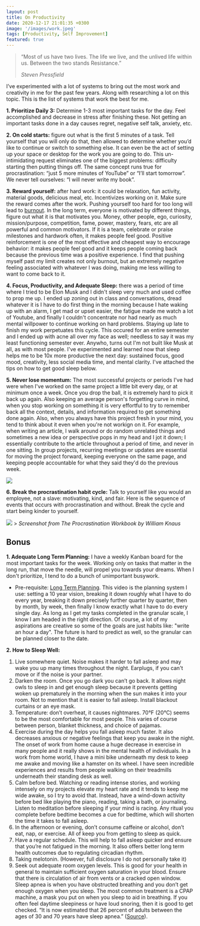 ```yaml
---
layout: post
title: On Productivity
date: 2020-12-17 21:01:35 +0300
image: '/images/work.jpeg'
tags: [Productivity, Self Improvement]
featured: true
---
```


> “Most of us have two lives. The life we live, and the unlived life within us. Between the two stands Resistance.”
>
> <cite>Steven Pressfield</cite>

I’ve experimented with a lot of systems to bring out the most work and creativity in me for the past few years. Along with researching a lot on this topic. This is the list of systems that work the best for me.

**1. Prioritize Daily 3:** Determine 1-3 most important tasks for the day. Feel accomplished and decrease in stress after finishing these. Not getting an important tasks done in a day causes regret, negative self talk, anxiety, etc.

**2. On cold starts:** figure out what is the first 5 minutes of a task. Tell yourself that you will only do that, then allowed to determine whether you’d like to continue or switch to something else. It can even be the act of setting up your space or desktop for the work you are going to do. This un-intimidating request eliminates one of the biggest problems: difficulty starting then putting things off. The same concept runs true for procrastination: “just 5 more minutes of YouTube” or “I’ll start tomorrow”. We never tell ourselves: “I will never write my book”.

**3. Reward yourself:** after hard work: it could be relaxation, fun activity, material goods, delicious meal, etc. Incentivizes working on it. Make sure the reward comes after the work. Pushing yourself too hard for too long will lead to [burnout](https://www.helpguide.org/articles/stress/burnout-prevention-and-recovery.htm). In the long term, everyone is motivated by different things, figure out what it is that motivates you. Money, other people, ego, curiosity, mission/purpose, competition, fame, power, mastery, fears, etc are all powerful and common motivators. If it is a team, celebrate or praise milestones and hardwork often, it makes people feel good. Positive reinforcement is one of the most effective and cheapest way to encourage behavior: it makes people feel good and it keeps people coming back because the previous time was a positive experience. I find that pushing myself past my limit creates not only burnout, but an extremely negative feeling associated with whatever I was doing, making me less willing to want to come back to it.

**4. Focus, Productivity, and Adequate Sleep:** there was a period of time where I tried to be Elon Musk and I didn't sleep very much and used coffee to prop me up. I ended up zoning out in class and conversations, dread whatever it is I have to do first thing in the morning because I hate waking up with an alarm, I get mad or upset easier, the fatigue made me watch a lot of Youtube, and finally I couldn't concentrate nor had nearly as much mental willpower to continue working on hard problems. Staying up late to finish my work perpetuates this cycle. This occured for an entire semester and I ended up with acne all over my face as well; needless to say it was my least functioning semester ever. Anywho, turns out I'm not built like Musk at all, as with most people. I've experimented and learned now that sleep helps me to be 10x more productive the next day: sustained focus, good mood, creativity, less social media time, and mental clarity. I've attached the tips on how to get good sleep below.

**5. Never lose momentum:** The most successful projects or periods I've had were when I've worked on the same project a little bit every day, or at minimum once a week. Once you drop the ball, it is extremely hard to pick it back up again. Also keeping an average person's forgetting curve in mind, when you stop working on something it is very effortful to try to remember back all the context, details, and information required to get something done again. Also, when you always have this project fresh in your mind, you tend to think about it even when you're not workign on it. For example, when writing an article, I walk around or do random unrelated things and sometimes a new idea or perspective pops in my head and I jot it down; I essentially contribute to the article throughout a period of time, and never in one sitting. In group projects, recurring meetings or updates are essential for moving the project forward, keeping everyone on the same page, and keeping people accountable for what they said they'd do the previous week.

<img src="/../../images/forgetting-curve.jpeg">

**6. Break the procrastination habit cycle:** Talk to yourself like you would an employee, not a slave: motivating, kind, and fair. Here is the sequence of events that occurs with procrastination and without. Break the cycle and start being kinder to yourself.

<img src="/../../images/do-it-now.png">
> <cite>Screenshot from The Procrastination Workbook by William Knaus</cite>

## Bonus

**1. Adequate Long Term Planning:** I have a weekly Kanban board for the most important tasks for the week. Working only on tasks that matter in the long run, that move the needle, will propel you towards your dreams. When I don't prioritize, I tend to do a bunch of unimportant busywork.

- Pre-requisite: [Long Term Planning](https://www.youtube.com/watch?v=5paYI2nCarc). This video is the planning system I use: setting a 10 year vision, breaking it down roughly what I have to do every year, breaking it down precisely further quarter by quarter, then by month, by week, then finally I know exactly what I have to do every single day. As long as I get my tasks completed in the granular scale, I know I am headed in the right direction. Of course, a lot of my aspirations are creative so some of the goals are just habits like: "write an hour a day". The future is hard to predict as well, so the granular can be planned closer to the date.

**2. How to Sleep Well:**

1. Live somewhere quiet. Noise makes it harder to fall asleep and may wake you up many times throughout the night. Earplugs, if you can't move or if the noise is your partner.
2. Darken the room. Once you go dark you can’t go back. It allows night owls to sleep in and get enough sleep because it prevents getting woken up prematurely in the morning when the sun makes it into your room. Not to mention that it is easier to fall asleep. Install blackout curtains or an eye mask.
3. Temperature: don’t overheat, it causes nightmares. 70°F (20°C) seems to be the most comfortable for most people. This varies of course between person, blanket thickness, and choice of pajamas.
4. Exercise during the day helps you fall asleep much faster. It also decreases anxious or negative feelings that keep you awake in the night. The onset of work from home cause a huge decrease in exercise in many people and it really shows in the mental health of individuals. In a work from home world, I have a mini bike underneath my desk to keep me awake and moving like a hamster on its wheel. I have seen incredible experiences and results from people walking on their treadmills underneath their standing desk as well.
5. Calm before bed. Watching or reading intense stories, and working intensely on my projects elevate my heart rate and it tends to keep me wide awake, so I try to avoid that. Instead, have a wind-down activity before bed like playing the piano, reading, taking a bath, or journaling. Listen to meditation before sleeping if your mind is racing. Any ritual you complete before bedtime becomes a cue for bedtime, which will shorten the time it takes to fall asleep.
6. In the afternoon or evening, don’t consume caffeine or alcohol, don’t eat, nap, or exercise. All of keep you from getting to sleep as quick.
7. Have a regular schedule. This will help to fall asleep quicker and ensure that you’re not fatigued in the morning. It also offers better long term health outcomes due to regulating circadian rhythm.
8. Taking melotonin. (However, full disclosure I do not personally take it)
9. Seek out adequate room oxygen levels. This is good for your health in general to maintain sufficient oxygen saturation in your blood. Ensure that there is circulation of air from vents or a cracked open window. Sleep apnea is when you have obstructed breathing and you don’t get enough oxygen when you sleep. The most common treatment is a CPAP machine, a mask you put on when you sleep to aid in breathing. If you often feel daytime sleepiness or have loud snoring, then it is good to get checked. “It is now estimated that 26 percent of adults between the ages of 30 and 70 years have sleep apnea.”
   ([Source](https://aasm.org/rising-prevalence-of-sleep-apnea-in-u-s-threatens-public-health/#:~:text=It%20is%20now%20estimated%20that,70%20years%20have%20sleep%20apnea.)).
